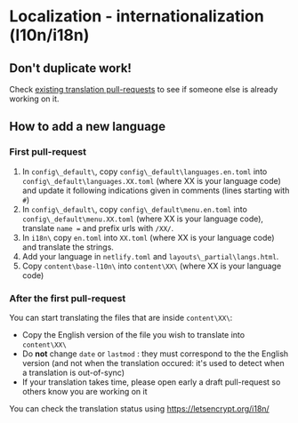 
# Localization - internationalization (l10n/i18n)

## Don't duplicate work!

Check [existing translation pull-requests](https://github.com/letsencrypt/website/pulls?q=is%3Apr+is%3Aopen+label%3Atranslation) to see if someone else is already working on it.

## How to add a new language

### First pull-request

1. In `config\_default\`, copy `config\_default\languages.en.toml` into `config\_default\languages.XX.toml` (where XX is your language code) and update it following indications given in comments (lines starting with `#`)
2. In `config\_default\`, copy `config\_default\menu.en.toml` into `config\_default\menu.XX.toml` (where XX is your language code), translate `name =` and prefix urls with `/XX/`.
3. In `i18n\` copy `en.toml` into `XX.toml` (where XX is your language code) and translate the strings.
4. Add your language in `netlify.toml` and `layouts\_partial\langs.html`.
5. Copy `content\base-l10n\` into `content\XX\` (where XX is your language code)

### After the first pull-request

You can start translating the files that are inside `content\XX\`:

* Copy the English version of the file you wish to translate into `content\XX\`
* Do **not** change `date` or `lastmod` : they must correspond to the the English version (and not when the translation occured: it's used to detect when a translation is out-of-sync)
* If your translation takes time, please open early a draft pull-request so others know you are working on it

You can check the translation status using https://letsencrypt.org/i18n/
